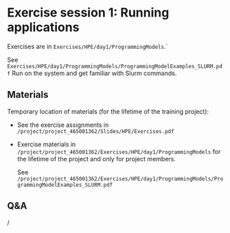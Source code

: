 # Exercise session 1: Running applications

Exercises are in `Exercises/HPE/day1/ProgrammingModels`.`

See `Exercises/HPE/day1/ProgrammingModels/ProgrammingModelExamples_SLURM.pdf`
Run on the system and get familiar with Slurm commands.


## Materials

<!--
No materials available at the moment.
-->

Temporary location of materials (for the lifetime of the training project):

-   See the exercise assignments in
    `/project/project_465001362/Slides/HPE/Exercises.pdf`

-   Exercise materials in 
    `/project/project_465001362/Exercises/HPE/day1/ProgrammingModels` 
    for the lifetime of the project and only for project members.

    See `/project/project_465001362/Exercises/HPE/day1/ProgrammingModels/ProgrammingModelExamples_SLURM.pdf`

<!--
Temporary web-available materials:

-    Overview exercise assignments day 1 temporarily available on
     [this link](https://462000265.lumidata.eu/4day-20241028/files/LUMI-4day-20241028-1_Exercises_day1.pdf)

-    Exercise notes (ProgrammingModelExamples_SLURM.pdf) on
     [this link](https://462000265.lumidata.eu/4day-20241028/files/LUMI-4day-20241028-1_04a-ProgrammingModelExamples_SLURM.pdf).
-->

<!--
Archived materials on LUMI:

-   Exercise assignments in `/appl/local/training/4day-20241028/files/LUMI-4day-20241028-Exercises_HPE.pdf`

-   Exercises as bizp2-compressed tar file in
    `/appl/local/training/4day-20241028/files/LUMI-4day-20241028-Exercises_HPE.tar.bz2`

-   Exercises as uncompressed tar file in
    `/appl/local/training/4day-20241028/files/LUMI-4day-20241028-Exercises_HPE.tar`
-->


## Q&A

/
